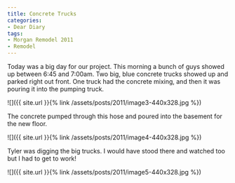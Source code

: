 ```yaml
---
title: Concrete Trucks
categories:
- Dear Diary
tags:
- Morgan Remodel 2011
- Remodel
---
```


Today was a big day for our project. This morning a bunch of guys showed up between 6:45 and 7:00am. Two big, blue concrete trucks showed up and parked right out front. One truck had the concrete mixing, and then it was pouring it into the pumping truck.

![]({{ site.url }}{% link /assets/posts/2011/image3-440x328.jpg %})

The concrete pumped through this hose and poured into the basement for the new floor.

![]({{ site.url }}{% link /assets/posts/2011/image4-440x328.jpg %})

Tyler was digging the big trucks. I would have stood there and watched too but I had to get to work!

![]({{ site.url }}{% link /assets/posts/2011/image5-440x328.jpg %})
